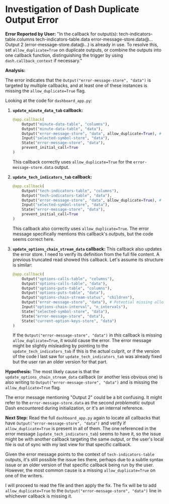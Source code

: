 # Investigation of Dash Duplicate Output Error

**Error Reported by User:**
"In the callback for output(s): tech-indicators-table.columns tech-indicators-table.data error-message-store.data@... Output 2 (error-message-store.data@...) is already in use. To resolve this, set `allow_duplicate=True` on duplicate outputs, or combine the outputs into one callback function, distinguishing the trigger by using `dash.callback_context` if necessary."

**Analysis:**

The error indicates that the `Output("error-message-store", "data")` is targeted by multiple callbacks, and at least one of these instances is missing the `allow_duplicate=True` flag.

Looking at the code for `dashboard_app.py`:

1.  **`update_minute_data_tab` callback:**
    ```python
    @app.callback(
        Output("minute-data-table", "columns"),
        Output("minute-data-table", "data"),
        Output("error-message-store", "data", allow_duplicate=True), # Has allow_duplicate=True
        Input("selected-symbol-store", "data"),
        State("error-message-store", "data"),
        prevent_initial_call=True
    )
    ```
    This callback correctly uses `allow_duplicate=True` for the `error-message-store.data` output.

2.  **`update_tech_indicators_tab` callback:**
    ```python
    @app.callback(
        Output("tech-indicators-table", "columns"),
        Output("tech-indicators-table", "data"),
        Output("error-message-store", "data", allow_duplicate=True), # Has allow_duplicate=True
        Input("selected-symbol-store", "data"),
        State("error-message-store", "data"),
        prevent_initial_call=True
    )
    ```
    This callback also correctly uses `allow_duplicate=True`. The error message specifically mentions this callback's outputs, but the code seems correct here.

3.  **`update_options_chain_stream_data` callback:**
    This callback also updates the error store. I need to verify its definition from the full file content.
    A previous truncated read showed this callback. Let's assume its structure is similar:
    ```python
    @app.callback(
        Output("options-calls-table", "columns"),
        Output("options-calls-table", "data"),
        Output("options-puts-table", "columns"),
        Output("options-puts-table", "data"),
        Output("options-chain-stream-status", "children"),
        Output("error-message-store", "data"), # Potential missing allow_duplicate=True
        Input("options-chain-interval", "n_intervals"),
        State("selected-symbol-store", "data"),
        State("error-message-store", "data"),
        State("current-option-keys-store", "data")
    )
    ```
    If the `Output("error-message-store", "data")` in *this* callback is missing `allow_duplicate=True`, it would cause the error. The error message might be slightly misleading by pointing to the `update_tech_indicators_tab` if this is the actual culprit, or if the version of the code I last saw for `update_tech_indicators_tab` was already fixed but the user ran an older version for that part.

**Hypothesis:**
The most likely cause is that the `update_options_chain_stream_data` callback (or another less obvious one) is also writing to `Output("error-message-store", "data")` and is missing the `allow_duplicate=True` flag.

The error message mentioning "Output 2" could be a bit confusing. It might refer to the `error-message-store.data` as the second *problematic* output Dash encountered during initialization, or it's an internal reference.

**Next Step:**
Read the full `dashboard_app.py` again to locate all callbacks that have `Output("error-message-store", "data")` and verify if `allow_duplicate=True` is present in all of them. The one referenced in the error message (`update_tech_indicators_tab`) seems to have it, so the issue might be with another callback targeting the same output, or the user's local file is out of sync with my last view for that specific callback.

Given the error message points to the context of `tech-indicators-table` outputs, it's still possible the issue lies there, perhaps due to a subtle syntax issue or an older version of that specific callback being run by the user. However, the most common cause is a missing `allow_duplicate=True` on one of the writers.

I will proceed to read the file and then apply the fix. The fix will be to add `allow_duplicate=True` to the `Output("error-message-store", "data")` line in whichever callback is missing it.
